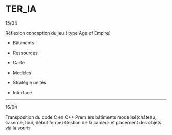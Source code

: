 # TER_IA
15/04

Réflexion conception du jeu ( type  Age of Empire)

  - Bâtiments
  
  - Ressources
  
  - Carte
  
  - Modèles
  
  - Stratégie unités
  
  - Interface
  
--------------------------------------------------
16/04

Transposition du code C en C++
Premiers bâtiments modélisé(château, caserne, tour, début ferme)
Gestion de la caméra et placement des objets via la souris
